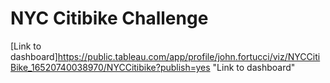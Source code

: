 # NYC Citibike Challenge

[Link to dashboard]https://public.tableau.com/app/profile/john.fortucci/viz/NYCCitiBike_16520740038970/NYCCitibike?publish=yes
 "Link to dashboard"
